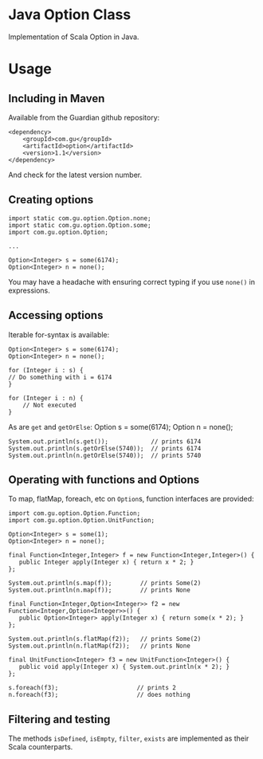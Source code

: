 Java Option Class
=================
Implementation of Scala Option in Java.

Usage
=====

Including in Maven
------------------
Available from the Guardian github repository:

    <dependency>
        <groupId>com.gu</groupId>
        <artifactId>option</artifactId>
        <version>1.1</version>
    </dependency>

And check for the latest version number.

Creating options
----------------

    import static com.gu.option.Option.none;
    import static com.gu.option.Option.some;
    import com.gu.option.Option;
    
    ...

    Option<Integer> s = some(6174);
    Option<Integer> n = none();

You may have a headache with ensuring correct typing if you use `none()` in expressions.


Accessing options
-----------------
Iterable for-syntax is available:

    Option<Integer> s = some(6174);
    Option<Integer> n = none();

    for (Integer i : s) {
	// Do something with i = 6174
    }

    for (Integer i : n) {
        // Not executed
    }

As are `get` and `getOrElse`:
    Option<Integer> s = some(6174);
    Option<Integer> n = none();

    System.out.println(s.get());            // prints 6174
    System.out.println(s.getOrElse(5740));  // prints 6174
    System.out.println(n.getOrElse(5740));  // prints 5740


Operating with functions and Options
------------------------------------
To map, flatMap, foreach, etc on `Option`s, function interfaces are provided:

    import com.gu.option.Option.Function;
    import com.gu.option.Option.UnitFunction;

    Option<Integer> s = some(1);
    Option<Integer> n = none();

    final Function<Integer,Integer> f = new Function<Integer,Integer>() {
       public Integer apply(Integer x) { return x * 2; }
    };

    System.out.println(s.map(f));        // prints Some(2)
    System.out.println(n.map(f));        // prints None

    final Function<Integer,Option<Integer>> f2 = new Function<Integer,Option<Integer>>() {
       public Option<Integer> apply(Integer x) { return some(x * 2); }
    };

    System.out.println(s.flatMap(f2));   // prints Some(2)
    System.out.println(n.flatMap(f2));   // prints None

    final UnitFunction<Integer> f3 = new UnitFunction<Integer>() {
       public void apply(Integer x) { System.out.println(x * 2); }
    };

    s.foreach(f3);                      // prints 2
    n.foreach(f3);                      // does nothing


Filtering and testing
---------------------
The methods `isDefined`, `isEmpty`, `filter`, `exists` are implemented as their Scala counterparts.








